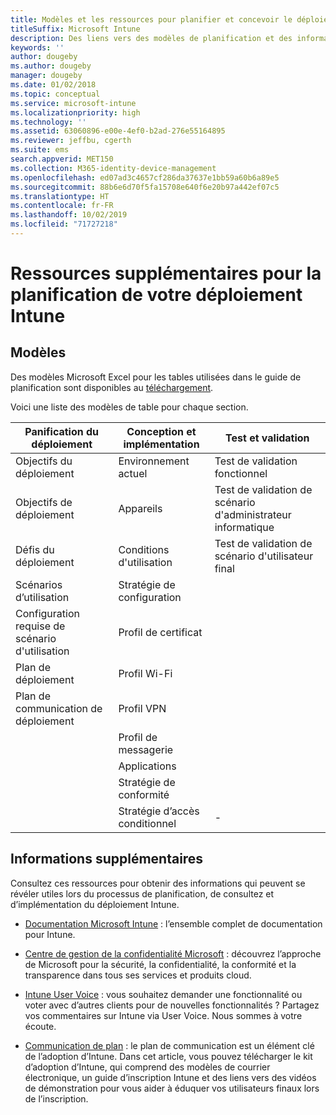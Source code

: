 ```yaml
---
title: Modèles et les ressources pour planifier et concevoir le déploiement Intune
titleSuffix: Microsoft Intune
description: Des liens vers des modèles de planification et des informations Intune supplémentaires qui peuvent se révéler utiles lors du processus de planification et d’implémentation de votre déploiement Microsoft Intune.
keywords: ''
author: dougeby
ms.author: dougeby
manager: dougeby
ms.date: 01/02/2018
ms.topic: conceptual
ms.service: microsoft-intune
ms.localizationpriority: high
ms.technology: ''
ms.assetid: 63060896-e00e-4ef0-b2ad-276e55164895
ms.reviewer: jeffbu, cgerth
ms.suite: ems
search.appverid: MET150
ms.collection: M365-identity-device-management
ms.openlocfilehash: ed07ad3c4657cf286da37637e1bb59a60b6a89e5
ms.sourcegitcommit: 88b6e6d70f5fa15708e640f6e20b97a442ef07c5
ms.translationtype: HT
ms.contentlocale: fr-FR
ms.lasthandoff: 10/02/2019
ms.locfileid: "71727218"
---
```

# <a name="additional-resources-for-planning-your-intune-deployment"></a>Ressources supplémentaires pour la planification de votre déploiement Intune

## <a name="templates"></a>Modèles

Des modèles Microsoft Excel pour les tables utilisées dans le guide de planification sont disponibles au [téléchargement](https://gallery.technet.microsoft.com/Intune-deployment-planning-fae156c2?redir=0).

Voici une liste des modèles de table pour chaque section.

|Panification du déploiement  |Conception et implémentation   |Test et validation |
|-----|----- |------|
| Objectifs du déploiement |Environnement actuel|Test de validation fonctionnel|
| Objectifs de déploiement |Appareils|Test de validation de scénario d'administrateur informatique|
| Défis du déploiement |Conditions d'utilisation|Test de validation de scénario d'utilisateur final|
| Scénarios d’utilisation |Stratégie de configuration| |
| Configuration requise de scénario d'utilisation |Profil de certificat| |
| Plan de déploiement |Profil Wi-Fi| |
| Plan de communication de déploiement|Profil VPN| |
| |  Profil de messagerie | |
| | Applications | |
| | Stratégie de conformité | |
| | Stratégie d’accès conditionnel|-|

## <a name="further-reading"></a>Informations supplémentaires

Consultez ces ressources pour obtenir des informations qui peuvent se révéler utiles lors du processus de planification, de consultez et d’implémentation du déploiement Intune.

- [Documentation Microsoft Intune](http://docs.microsoft.com/intune/) : l’ensemble complet de documentation pour Intune.

- [Centre de gestion de la confidentialité Microsoft](https://www.microsoft.com/TrustCenter) : découvrez l’approche de Microsoft pour la sécurité, la confidentialité, la conformité et la transparence dans tous ses services et produits cloud.

- [Intune User Voice](https://microsoftintune.uservoice.com/) : vous souhaitez demander une fonctionnalité ou voter avec d’autres clients pour de nouvelles fonctionnalités ? Partagez vos commentaires sur Intune via User Voice. Nous sommes à votre écoute.

- [Communication de plan](../migration-guide-communication-plan.md) : le plan de communication est un élément clé de l’adoption d’Intune. Dans cet article, vous pouvez télécharger le kit d’adoption d’Intune, qui comprend des modèles de courrier électronique, un guide d’inscription Intune et des liens vers des vidéos de démonstration pour vous aider à éduquer vos utilisateurs finaux lors de l’inscription.
